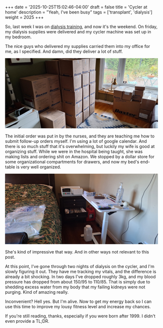 +++
date = '2025-10-25T15:02:46-04:00'
draft = false
title = 'Cycler at home'
description = "Yeah, I've been busy"
tags = ['transplant', 'dialysis']
weight = 2025
+++

So, last week I was on [dialysis training](http://www.mikeneedsakidney.ca/posts/dialysis_training/),
and now it's the weekend. On friday, my dialysis supplies were delivered and my
cycler machine was set up in my bedroom.

The nice guys who delivered my supplies carried them into my office for me, as
I specified. And damn, did they deliver a lot of stuff.

![Boxes in my office](images/baxter_boxes.jpg)

The initial order was put in by the nurses, and they are teaching me how to
submit follow-up orders myself. I'm using a lot of google calendar. And there is
so much stuff that it's overwhelming, but luckily my wife is good at organizing
stuff. While we were in the hospital being taught, she was making lists and
ordering shit on Amazon. We stopped by a dollar store for some organizational
compartments for drawers, and now my bed's end-table is very well organized. 

![My bedroom setup](images/pd_setup.jpg)

She's kind of impressive that way. And in other ways not relevant to this post.

At this point, I've gone through two nights of dialysis on the cycler, and I'm
slowly figuring it out. They have me tracking my vitals, and the difference is
already a bit shocking. In two days I've dropped roughly 3kg, and my blood
pressure has dropped from about 150/95 to 110/85. That is simply due to shedding
excess water from my body that my failing kidneys were not purging. Kind of
amazing really. 

Inconvenient? Hell yes. But I'm alive. Now to get my energy back so I can use
this time to improve my lousy fitness level and increase my chances. 

If you're still reading, thanks, especially if you were born after 1999. I
didn't even provide a TL;DR. 
